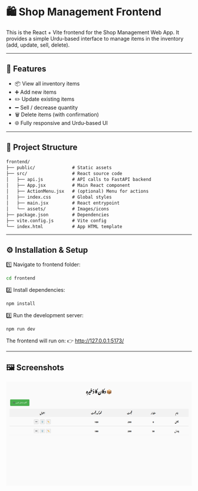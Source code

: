 # 🛍️ Shop Management Frontend

This is the React + Vite frontend for the Shop Management Web App.
It provides a simple Urdu-based interface to manage items in the inventory (add, update, sell, delete).

---

## 🚀 Features

- 📦 View all inventory items
- ➕ Add new items
- ✏️ Update existing items
- ➖ Sell / decrease quantity
- 🗑️ Delete items (with confirmation)
- 🌐 Fully responsive and Urdu-based UI

---

## 📂 Project Structure
```
frontend/
├── public/              # Static assets
├── src/                 # React source code
│   ├── api.js           # API calls to FastAPI backend
│   ├── App.jsx          # Main React component
│   ├── ActionMenu.jsx   # (optional) Menu for actions
│   ├── index.css        # Global styles
│   ├── main.jsx         # React entrypoint
│   └── assets/          # Images/icons
├── package.json         # Dependencies
├── vite.config.js       # Vite config
└── index.html           # App HTML template
```

---

## ⚙️ Installation & Setup

1️⃣ Navigate to frontend folder:
  ```bash
  cd frontend
  ```
2️⃣ Install dependencies:
  ```bash
  npm install
  ```
3️⃣ Run the development server:
  ```bash
  npm run dev
  ```

The frontend will run on:
👉 http://127.0.0.1:5173/

---

## 🖼️ Screenshots
![Sample Output Screenshots](public/demo.png)